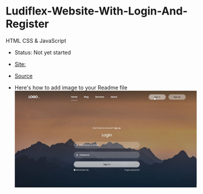 # Ludiflex-Website-With-Login-And-Register
HTML CSS &amp; JavaScript
- Status: Not yet started

- [Site:](https://shadowsilver07.github.io/Ludiflex-Website-With-Login-And-Register/)

- [Source](https://www.youtube.com/watch?v=zi3tKRp0fIY)
- Here's how to add image to your Readme file
![plot](./Resources/Screenshot.JPG)
